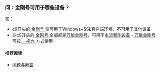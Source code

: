 ### 问：金刚号可用于哪些设备？

答：

- c9开头的[ 金刚号 ](https://a2zitpro.github.io/web/金刚号)仅可用于Windows+SSL客户端环境，不可用于其他设备
- 非c9开头的[ 金刚号 ](https://a2zitpro.github.io/web/金刚号)全部都是[万能金刚号](https://a2zitpro.github.io/web/万能金刚号)，可用于[主流智能设备](https://a2zitpro.github.io/web/万能金刚号)
-[ 万能金刚号 ](https://a2zitpro.github.io/web/金刚号)可按[ 一拖九 ](https://a2zitpro.github.io/web/一拖九)方式使用

#### 推荐阅读
- [ 问题与解答 ](https://a2zitpro.github.io/web/问题与解答)
